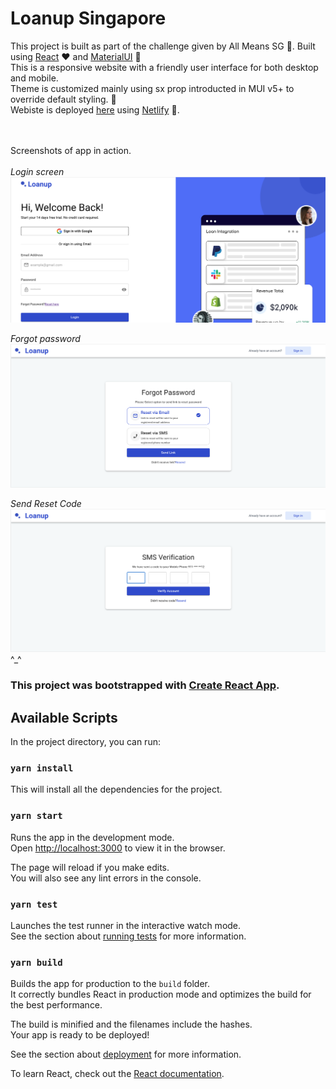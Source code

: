 # Loanup Singapore

This project is built as part of the challenge given by All Means SG 🎁. Built using [React](https://reactjs.org/) ❤️ and [MaterialUI](https://mui.com/) 💫\
This is a responsive website with a friendly user interface for both desktop and mobile.\
Theme is customized mainly using sx prop introducted in MUI v5+ to override default styling. 💅\
Webiste is deployed [here](https://loanup.netlify.app/) using [Netlify](https://netlify.com) 💯.

\
\
Screenshots of app in action.\
\
_Login screen_
![Image of Login](public/imgs/login.png)

_Forgot password_
![Image of Login](public/imgs/forgot.png)

_Send Reset Code_
![Image of Login](public/imgs/reset.png)
^\_^

### This project was bootstrapped with [Create React App](https://github.com/facebook/create-react-app).

## Available Scripts

In the project directory, you can run:

### `yarn install`

This will install all the dependencies for the project.

### `yarn start`

Runs the app in the development mode.\
Open [http://localhost:3000](http://localhost:3000) to view it in the browser.

The page will reload if you make edits.\
You will also see any lint errors in the console.

### `yarn test`

Launches the test runner in the interactive watch mode.\
See the section about [running tests](https://facebook.github.io/create-react-app/docs/running-tests) for more information.

### `yarn build`

Builds the app for production to the `build` folder.\
It correctly bundles React in production mode and optimizes the build for the best performance.

The build is minified and the filenames include the hashes.\
Your app is ready to be deployed!

See the section about [deployment](https://facebook.github.io/create-react-app/docs/deployment) for more information.

To learn React, check out the [React documentation](https://reactjs.org/).
